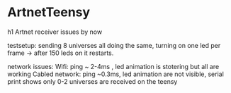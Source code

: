 # ArtnetTeensy

h1 Artnet receiver issues by now

testsetup: sending 8 universes all doing the same, turning on one led per frame -> after 150 leds on it restarts.

network issues: 
Wifi: ping ~ 2-4ms , led animation is stotering but all are working
Cabled network: ping ~0.3ms, led animation are not visible, serial print shows only 0-2 universes are received on the teensy
